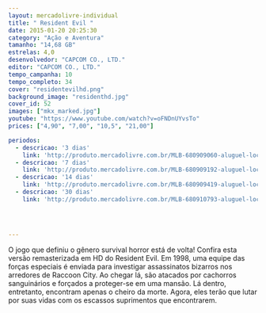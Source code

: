 ```yaml
---
layout: mercadolivre-individual
title: " Resident Evil "
date: 2015-01-20 20:25:30
category: "Ação e Aventura"
tamanho: "14,68 GB"
estrelas: 4,0
desenvolvedor: "CAPCOM CO., LTD."
editor: "CAPCOM CO., LTD."
tempo_campanha: 10
tempo_completo: 34
cover: "residentevilhd.png"
background_image: "residenthd.jpg"
cover_id: 52
images: ["mkx_marked.jpg"]
youtube: "https://www.youtube.com/watch?v=oFNDnUYvsTo"
prices: ["4,90", "7,00", "10,5", "21,00"]

periodos:
  - descricao: '3 dias'
    link: 'http://produto.mercadolivre.com.br/MLB-680909060-aluguel-locaco-de-jogos-xbox-one-midia-digital-_JM'
  - descricao: '7 dias'
    link: 'http://produto.mercadolivre.com.br/MLB-680909192-aluguel-locaco-de-jogos-xbox-one-midia-digital-_JM'
  - descricao: '14 dias'
    link: 'http://produto.mercadolivre.com.br/MLB-680909419-aluguel-locaco-de-jogos-xbox-one-midia-digital-_JM'
  - descricao: '30 dias'
    link: 'http://produto.mercadolivre.com.br/MLB-680910793-aluguel-locaco-de-jogos-xbox-one-midia-digital-_JM'




---
```


O jogo que definiu o gênero survival horror está de volta! Confira esta versão remasterizada em HD do Resident Evil. Em 1998, uma equipe das forças especiais é enviada para investigar assassinatos bizarros nos arredores de Raccoon City. Ao chegar lá, são atacados por cachorros sanguinários e forçados a proteger-se em uma mansão. Lá dentro, entretanto, encontram apenas o cheiro da morte. Agora, eles terão que lutar por suas vidas com os escassos suprimentos que encontrarem.

